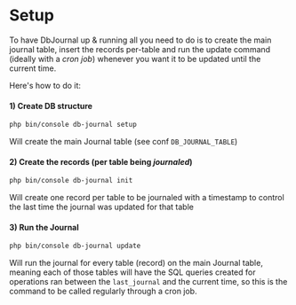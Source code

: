 Setup
=====

To have DbJournal up & running all you need to do is to create the main journal table, insert the records per-table and run the update command (ideally with a _cron job_) whenever you want it to be updated until the current time.

Here's how to do it:

#### 1) Create DB structure
```bash
php bin/console db-journal setup
```
Will create the main Journal table  (see conf `DB_JOURNAL_TABLE`)

#### 2) Create the records (per table being _journaled_)
```bash
php bin/console db-journal init
```
Will create one record per table to be journaled with a timestamp to control the last time the journal was updated for that table

#### 3) Run the Journal  
```bash
php bin/console db-journal update
```
Will run the journal for every table (record) on the main Journal table, meaning each of those tables will have the SQL queries created for operations ran between the `last_journal` and the current time, so this is the command to be called regularly through a cron job. 
